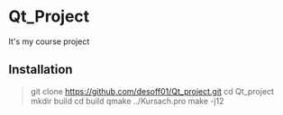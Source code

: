 # Qt_Project
It's my course project
## Installation

> git clone https://github.com/desoff01/Qt_project.git
cd Qt_project
mkdir build
cd build
qmake ../Kursach.pro
make -j12
